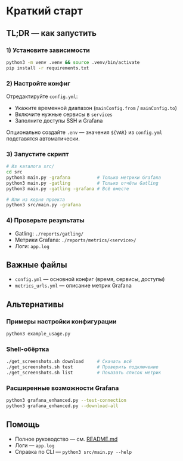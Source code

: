 # Краткий старт

## TL;DR — как запустить

### 1) Установите зависимости
```bash
python3 -m venv .venv && source .venv/bin/activate
pip install -r requirements.txt
```

### 2) Настройте конфиг
Отредактируйте `config.yml`:
- Укажите временной диапазон (`mainConfig.from` / `mainConfig.to`)
- Включите нужные сервисы в `services`
- Заполните доступы SSH и Grafana

Опционально создайте `.env` — значения `${VAR}` из `config.yml` подставятся автоматически.

### 3) Запустите скрипт
```bash
# Из каталога src/
cd src
python3 main.py -grafana          # Только метрики Grafana
python3 main.py -gatling          # Только отчёты Gatling
python3 main.py -gatling -grafana # Всё вместе

# Или из корня проекта
python3 src/main.py -grafana
```

### 4) Проверьте результаты
- Gatling: `./reports/gatling/`
- Метрики Grafana: `./reports/metrics/<service>/`
- Логи: `app.log`

## Важные файлы

- `config.yml` — основной конфиг (время, сервисы, доступы)
- `metrics_urls.yml` — описание метрик Grafana

## Альтернативы

### Примеры настройки конфигурации
```bash
python3 example_usage.py
```

### Shell-обёртка
```bash
./get_screenshots.sh download     # Скачать всё
./get_screenshots.sh test         # Проверить подключение
./get_screenshots.sh list         # Показать список метрик
```

### Расширенные возможности Grafana
```bash
python3 grafana_enhanced.py --test-connection
python3 grafana_enhanced.py --download-all
```

## Помощь

- Полное руководство — см. [README.md](README.md)
- Логи — `app.log`
- Справка по CLI — `python3 src/main.py --help`
